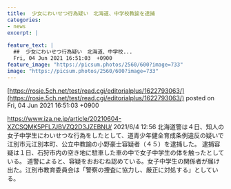 ```yaml
---
title:  少女にわいせつ行為疑い　北海道、中学校教諭を逮捕  
categories:
- news
excerpt: |
  
feature_text: |
  ##  少女にわいせつ行為疑い　北海道、中学校...
  Fri, 04 Jun 2021 16:51:03  +0900
feature_image: "https://picsum.photos/2560/600?image=733"
image: "https://picsum.photos/2560/600?image=733"
---
```


[https://rosie.5ch.net/test/read.cgi/editorialplus/1622793063/](https://rosie.5ch.net/test/read.cgi/editorialplus/1622793063/)
posted on Fri, 04 Jun 2021 16:51:03  +0900

<!--more-->

https://www.iza.ne.jp/article/20210604-XZCSQMK5PFL7JBVZQ2D3JZEBNU/ 2021/6/4 12:56 北海道警は４日、知人の女子中学生にわいせつな行為をしたとして、道青少年健全育成条例違反の疑いで江別市元江別本町、公立中教諭の小野豪士容疑者（４５）を逮捕した。 逮捕容疑は１日、石狩市内の空き地に駐車した車の中で女子中学生の体を触ったとしている。 道警によると、容疑をおおむね認めている。女子中学生の関係者が届け出た。江別市教育委員会は「警察の捜査に協力し、厳正に対処する」としている。
